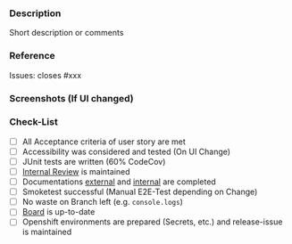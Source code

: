 ### Description

Short description or comments

### Reference

Issues: closes #xxx

### Screenshots (If UI changed)


### Check-List

- [ ] All Acceptance criteria of user story are met
- [ ] Accessibility was considered and tested (On UI Change)
- [ ] JUnit tests are written (60% CodeCov)
- [ ] [Internal Review]([https://github.com/it-at-m/digiwf-core/blob/dev/CHANGELOG.md](https://confluence.muenchen.de/display/MPdZ/Review+-+DigiWF)) is maintained
- [ ] Documentations [external](https://github.com/it-at-m/digiwf-core/tree/dev/docs) and [internal](https://wiki.muenchen.de/betriebshandbuch/index.php?title=DigiWF&sfr=betriebshandbuch) are completed
- [ ] Smoketest successful (Manual E2E-Test depending on Change) 
- [ ] No waste on Branch left (e.g. `console.logs`)
- [ ] [Board](https://app.zenhub.com/workspaces/digiwf-621f70bf50ea1100120b7e93/board) is up-to-date
- [ ] Openshift environments are prepared (Secrets, etc.) and release-issue is maintained
